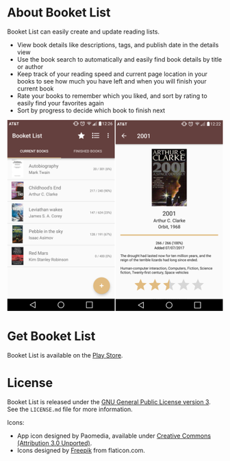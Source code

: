 # About Booket List

Booket List can easily create and update reading lists.

* View book details like descriptions, tags, and publish date in the details view
* Use the book search to automatically and easily find book details by title or author
* Keep track of your reading speed and current page location in your books to see how much you have left and when you will finish your current book
* Rate your books to remember which you liked, and sort by rating to easily find your favorites again
* Sort by progress to decide which book to finish next

![Booket List demo screenshot](screenshots/combined.png "Booket List demo screenshot")

# Get Booket List

Booket List is available on the [Play Store](https://play.google.com/store/apps/details?id=com.chesak.adam.readinglist&hl=en).

# License

Booket List is released under the [GNU General Public License version 3](https://www.gnu.org/licenses/gpl-3.0.txt). See the `LICENSE.md` file for more information.

Icons:
* App icon designed by Paomedia, available under [Creative Commons (Attribution 3.0 Unported)](https://creativecommons.org/licenses/by/3.0/).
* Icons designed by [Freepik](http://www.flaticon.com/authors/freepik) from flaticon.com.

